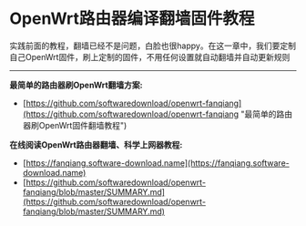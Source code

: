 ﻿OpenWrt路由器编译翻墙固件教程
====================

实践前面的教程，翻墙已经不是问题，白脸也很happy。在这一章中，我们要定制自己OpenWrt固件，刷上定制的固件，不用任何设置就自动翻墙并自动更新规则

---

**最简单的路由器刷OpenWrt翻墙方案:**

- [https://github.com/softwaredownload/openwrt-fanqiang](https://github.com/softwaredownload/openwrt-fanqiang "最简单的路由器刷OpenWrt固件翻墙教程")

**在线阅读OpenWrt路由器翻墙、科学上网器教程:**

- [https://fanqiang.software-download.name](https://fanqiang.software-download.name)
- [https://github.com/softwaredownload/openwrt-fanqiang/blob/master/SUMMARY.md](https://github.com/softwaredownload/openwrt-fanqiang/blob/master/SUMMARY.md)